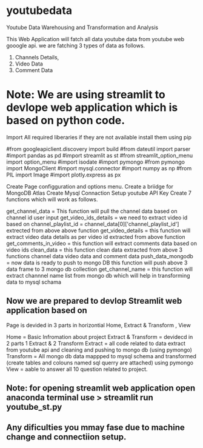# youtubedata
Youtube Data Warehousing and Transformation and Analysis

This Web Application will fatch all data youtube data from youtube web gooogle api. 
we are fatching 3 types of data as follows.
1. Channels Details,
2. Video Data
3. Comment Data

# Note: We are using streamlit to devlope web application which is based on python code.
Import All required liberaries if they are not available install them using pip

#from googleapiclient.discovery import build
#from dateutil import parser
#import pandas as pd
#import streamlit as st
#from streamlit_option_menu import option_menu
#import isodate
#import pymongo
#from pymongo import MongoClient
#import mysql.connector
#import numpy as np
#from PIL import Image
#import plotly.express as px


Create Page configguration and options menu.
Create a briidge for MongoDB Atlas
Create Mysql Connaction
Setup youtube API Key
Create 7 functions which will work as follows.

get_channel_data = This function will pull the channel data based on channel id user input
get_video_ids_details = we need to extract video id based on channel_playlist_id = channel_data[0]['channel_playlist_id'] extrected from above above function
get_video_details = this function will extract video data details as per video id extracted from above function
get_comments_in_video = this function will extract comments data based on video ids
clean_data = this function clean data extracted from above 3 functions channel data video data and comment data 
push_data_mongodb = now data is ready to push to mongo DB this function will push above 3 data frame to 3 mongo db collection 
get_channel_name = this function will extract channnel name list from mongo db which will help in transforming data to mysql schama 

## Now we are prepared to devlop Streamlit web application based on 

Page is devided in 3 parts in horizontial Home, Extract & Transform , View

Home = Basic Infromation about project
Extract & Transform = devidecd in 2 parts 1 Extract & 2 Transform
Extract =  all code related to data extract from youtube api and cleaning and pushing to mongo db (using pymongo)
Transform = All mongo db data mappped to mysql schema and transformed (create tables and colouns named sql querry are attached) using pymongo
View = aable to answer all 10 question related to project.

## Note: for opening streamlit web application open anaconda terminal use > streamlit run youtube_st.py
## Any dificulties you mmay fase due to machine change and connectiion setup.



